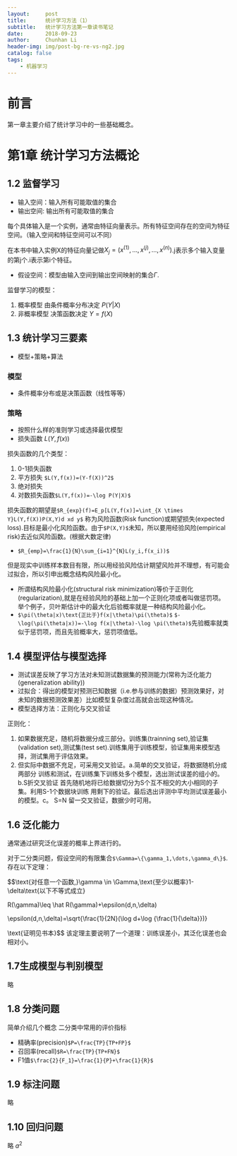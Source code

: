 ```yaml
---
layout:     post
title:      统计学习方法（1）
subtitle:   统计学习方法第一章读书笔记
date:       2018-09-23
author:     Chunhan Li
header-img: img/post-bg-re-vs-ng2.jpg
catalog: false
tags:
    - 机器学习
---
```


# 前言
第一章主要介绍了统计学习中的一些基础概念。
# 第1章 统计学习方法概论
## 1.2 监督学习
- 输入空间：输入所有可能取值的集合
- 输出空间: 输出所有可能取值的集合

每个具体输入是一个实例，通常由特征向量表示。所有特征空间存在的空间为特征空间。（输入空间和特征空间可以不同）

在本书中输入实例X的特征向量记做$X_{j}=(x^{(1)},\dots,x^{(j)},\dots,x^{(n)})$.j表示多个输入变量的第j个.i表示第i个特征。
- 假设空间：模型由输入空间到输出空间映射的集合$\Gamma$.

监督学习的模型：
1. 概率模型 由条件概率分布决定 $P(Y|X)$
2. 非概率模型 决策函数决定 $Y=f(X)$
## 1.3 统计学习三要素
- 模型+策略+算法
### 模型
- 条件概率分布或是决策函数（线性等等）
### 策略
- 按照什么样的准则学习或选择最优模型
- 损失函数 $L(Y,f(x))$

损失函数的几个类型：
1. 0-1损失函数
2. 平方损失 `$L(Y,f(x))=(Y-f(X))^2$`
3. 绝对损失
4. 对数损失函数`$L(Y,f(x))=-\log P(Y|X)$`

损失函数的期望是`$R_{exp}(f)=E_p[L(Y,f(x)]=\int_{X \times Y}L(Y,f(X))P(X,Y)d xd y$` 称为风险函数(Risk function)或期望损失(expected loss).目标是最小化风险函数。由于`$P(X,Y)$`未知，所以要用经验风险(empirical risk)去近似风险函数。(根据大数定律)
- `$R_{emp}=\frac{1}{N}\sum_{i=1}^{N}L(y_i,f(x_i))$`

但是现实中训练样本数目有限，所以用经验风险估计期望风险并不理想，有可能会过拟合，所以引申出概念结构风险最小化。
- 所谓结构风险最小化(structural risk minimization)等价于正则化(regularization),就是在经验风险的基础上加一个正则化项或者叫做惩罚项。举个例子，贝叶斯估计中的最大化后验概率就是一种结构风险最小化。
- `$\pi(\theta|x)\text{正比于}f(x|\theta)\pi(\theta)$` 
`$-\log(\pi(\theta|x))=-\log f(x|\theta)-\log \pi(\theta)$`先验概率就类似于惩罚项，而且先验概率大，惩罚项值低。

## 1.4 模型评估与模型选择
- 测试误差反映了学习方法对未知测试数据集的预测能力(常称为泛化能力(generalization ability))
- 过拟合：得出的模型对预测已知数据（i.e.参与训练的数据）预测效果好，对未知的数据预测效果差）比如模型复杂度过高就会出现这种情况。
- 模型选择方法：正则化与交叉验证

正则化：
1. 如果数据充足，随机将数据分成三部分。训练集(trainning set),验证集(validation set),测试集(test set).训练集用于训练模型，验证集用来模型选择，测试集用于评估效果。
2. 但实际中数据不充足，可采用交叉验证。a.简单的交叉验证，将数据随机分成两部分 训练和测试，在训练集下训练处多个模型，选出测试误差的组小的。b.S折交叉验证 首先随机地将已给数据切分为S个互不相交的大小相同的子集。利用S-1个数据块训练 用剩下的验证。最后选出评测中平均测试误差最小的模型。c。 S=N 留一交叉验证，数据少时可用。
## 1.6 泛化能力
通常通过研究泛化误差的概率上界进行的。

对于二分类问题，假设空间的有限集合`$\Gamma=\{\gamma_1,\dots,\gamma_d\}$`.存在以下定理：

$$\text{对任意一个函数,}\gamma \in \Gamma\,\text{至少以概率}1- \delta\text{以下不等式成立}

R(\gamma)\leq \hat R(\gamma)+\epsilon(d,n,\delta)

\epsilon(d,n,\delta)=\sqrt{\frac{1}{2N}(\log d+\log {\frac{1}{\delta}})}

\text{证明见书本}$$
该定理主要说明了一个道理：训练误差小，其泛化误差也会相对小。
## 1.7生成模型与判别模型
略
## 1.8 分类问题
简单介绍几个概念
二分类中常用的评价指标
- 精确率(precision)`$P=\frac{TP}{TP+FP}$`
- 召回率(recall)`$R=\frac{TP}{TP+FN}$`
- F1值`$\frac{2}{F_1}=\frac{1}{P}+\frac{1}{R}$`

## 1.9 标注问题
略
## 1.10 回归问题
略
$a^2$
